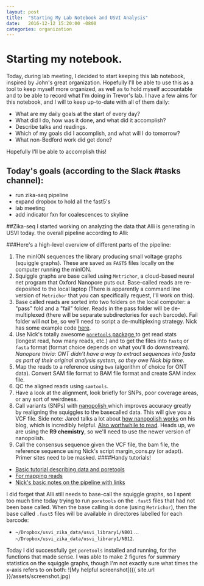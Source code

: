 ```yaml
---
layout: post
title:  "Starting My Lab Notebook and USVI Analysis"
date:   2016-12-12 15:20:00 -0800
categories: organization
---
```

# Starting my notebook.
Today, during lab meeting, I decided to start keeping this lab notebook, inspired by John's great organization. Hopefully I'll be able to use this as a tool to keep myself more organized, as well as to hold myself accountable and to be able to record what I'm doing in Trevor's lab. I have a few aims for this notebook, and I will to keep up-to-date with all of them daily:
* What are my daily goals at the start of every day?
* What did I do, how was it done, and what did it accomplish?
* Describe talks and readings.
* Which of my goals did I accomplish, and what will I do tomorrow?
* What non-Bedford work did get done?

Hopefully I'll be able to accomplish this!

## Today's goals (according to the Slack #tasks channel):
* run zika-seq pipeline
* expand dropbox to hold all the fast5's
* lab meeting
* add indicator fxn for coalescences to skyline

##Zika-seq
I started working on analyzing the data that Alli is generating in USVI today. the overall pipeline according to Alli:

###Here's a high-level overview of different parts of the pipeline:
1. The minION sequences the library producing small voltage graphs (squiggle graphs). These are saved as `FAST5` files locally on the computer running the minION.
2. Squiggle graphs are base called using `Metrichor`, a cloud-based neural net program that Oxford Nanopore puts out. Base-called reads are re-deposited to the local laptop (There is apparently a command line version of `Metrichor` that you can specifically request, I'll work on this).
3. Base called reads are sorted into two folders on the local computer: a "pass" fold and a "fail" folder. Reads in the pass folder will be de-multiplexed (there will be separate subdirectories for each barcode). Fail folder will not be, so we'll need to script a de-multiplexing strategy. Nick has some example code [here](https://raw.githubusercontent.com/zibraproject/zibraproject.github.io/master/data/nanonetcall.diff.txt).
4. Use Nick's totally awesome [`poretools` package ](http://poretools.readthedocs.io/en/latest/) to get read stats (longest read, how many reads, etc.) and to get the files into `fastq` or `fasta` format (format choice depends on what you'll do downstream). _Nanopore trivia: ONT didn't have a way to extract sequences into fasta as part of their original analysis system, so they owe Nick big time_.
5. Map the reads to a reference using `bwa` (algorithm of choice for ONT data). Convert SAM file format to BAM file format and create SAM index file.
6. QC the aligned reads using `samtools`.
7. Have a look at the alignment, look briefly for SNPs, poor coverage areas, or any sort of weirdness.
8. Call variants (SNPs) with [nanopolish ](https://github.com/jts/nanopolish) which improves accuracy greatly by realigning the squiggles to the basecalled data. This will give you a VCF file. Side note: Jared talks a lot about [how nanopolish works](http://simpsonlab.github.io/2015/10/07/nanopolish-v0.4.0/) on his blog, which is incredibly helpful. [Also worthwhile to read](http://simpsonlab.github.io/2015/03/30/optimizing-hmm/). Heads up, we are using the **R9 chemistry**, so we'll need to use the newer version of nanopolish.
9. Call the consensus sequence given the VCF file, the bam file, the reference sequence using Nick's script margin_cons.py (or adapt). Primer sites need to be masked.
####Handy tutorials!
* [Basic tutorial describing data and poretools](http://porecamp.github.io/2016/tutorials/PoreCamp2016-02-MinIONData.pdf)
* [For mapping reads](http://porecamp.github.io/2016/tutorials/mappingtute.html)
* [Nick's basic notes on the pipeline with links](http://porecamp.github.io/2016/tutorials/bioinftute.html)

I did forget that Alli still needs to base-call the squiggle graphs, so I spent too much time today trying to run `poretools` on the `.fast5` files that had not been base called. When the base calling is done (using `Metrichor`), then the base called `.fast5` files will be available in directores labelled for each barcode:
* `~/Dropbox/usvi_zika_data/usvi_library1/NB01` ... `~/Dropbox/usvi_zika_data/usvi_library1/NB12`.

Today I did successfully get `poretools` installed and running, for the functions that made sense. I was able to make 2 figures for summary statistics on the squiggle graphs, though I'm not exactly sure what times the x-axis refers to on both:
![My helpful screenshot]({{ site.url }}/assets/screenshot.jpg)
